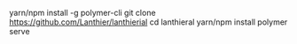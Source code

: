 yarn/npm install -g polymer-cli
git clone https://github.com/Lanthier/lanthierial
cd lanthieral
yarn/npm install
polymer serve
